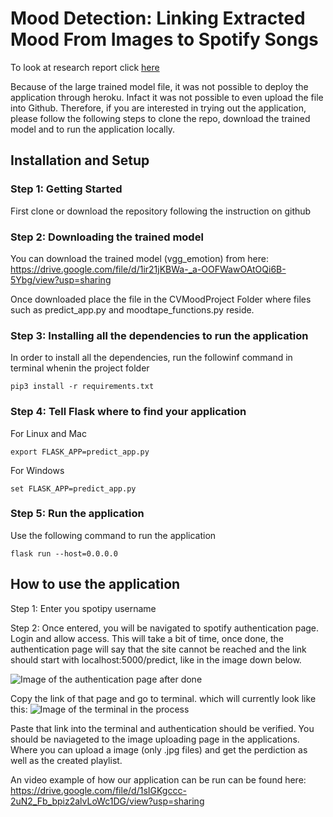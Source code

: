 # Mood Detection: Linking Extracted Mood From Images to Spotify Songs
To look at research report click [here](https://github.com/zacherymorris2021/CVMoodProject/blob/master/research_report.pdf)

Because of the large trained model file, it was not possible to deploy the application through heroku. Infact it was not possible to even upload the file into Github. Therefore, if you are interested in trying out the application, please follow the following steps to clone the repo, download the trained model and to run the application locally.

## Installation and Setup

### Step 1: Getting Started
First clone or download the repository following the instruction on github

### Step 2: Downloading the trained model
You can download the trained model (vgg_emotion) from here: https://drive.google.com/file/d/1ir21jKBWa-_a-OOFWawOAtOQi6B-5Ybg/view?usp=sharing

Once downloaded place the file in the CVMoodProject Folder where files such as predict_app.py and moodtape_functions.py reside.

### Step 3: Installing all the dependencies to run the application
In order to install all the dependencies, run the followinf command in terminal whenin the project folder
```
pip3 install -r requirements.txt
```


### Step 4: Tell Flask where to find your application 
For Linux and Mac
```
export FLASK_APP=predict_app.py   
```

For Windows
```
set FLASK_APP=predict_app.py
```

### Step 5: Run the application
Use the following command to run the application
```
flask run --host=0.0.0.0
```

## How to use the application
Step 1: Enter you spotipy username

Step 2: Once entered, you will be navigated to spotify authentication page. Login and allow access. This will take a bit of time, once done, the authentication page will say that the site cannot be reached and the link should start with localhost:5000/predict, like in the image down below. 

![Image of the authentication page after done](https://i.imgur.com/lNQ92fC.png)

Copy the link of that page  and go to terminal. which will currently look like this:
![Image of the terminal in the process](https://i.imgur.com/WtXFZ5q.png)

Paste that link into the terminal and authentication should be verified. You should be naviageted to the image uploading page in the applications. Where you can upload a image (only .jpg files) and get the perdiction as well as the created playlist.

An video example of how our application can be run can be found here:
https://drive.google.com/file/d/1sIGKgccc-2uN2_Fb_bpiz2alvLoWc1DG/view?usp=sharing


